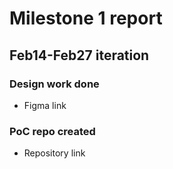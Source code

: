 # Milestone 1 report

## Feb14-Feb27 iteration

### Design work done
- Figma link

### PoC repo created
- Repository link
